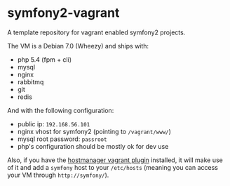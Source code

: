 symfony2-vagrant
================

A template repository for vagrant enabled symfony2 projects.

The VM is a Debian 7.0 (Wheezy) and ships with:

* php 5.4 (fpm + cli)
* mysql
* nginx
* rabbitmq
* git
* redis

And with the following configuration:

* public ip: `192.168.56.101`
* nginx vhost for symfony2 (pointing to `/vagrant/www/`)
* mysql root password: `passroot`
* php's configuration should be mostly ok for dev use

Also, if you have the [hostmanager vagrant plugin](https://github.com/smdahlen/vagrant-hostmanager) installed, it will make use of it and add a `symfony` host to your `/etc/hosts` (meaning you can access your VM through `http://symfony/`).
